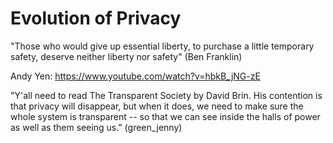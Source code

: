 # Evolution of Privacy

"Those who would give up essential liberty, to purchase a little
temporary safety, deserve neither liberty nor safety" (Ben Franklin)

Andy Yen: <https://www.youtube.com/watch?v=hbkB_jNG-zE>

"Y'all need to read The Transparent Society by David Brin. His contention
is that privacy will disappear, but when it does, we need to make sure
the whole system is transparent -- so that we can see inside the halls
of power as well as them seeing us." (green_jenny)


